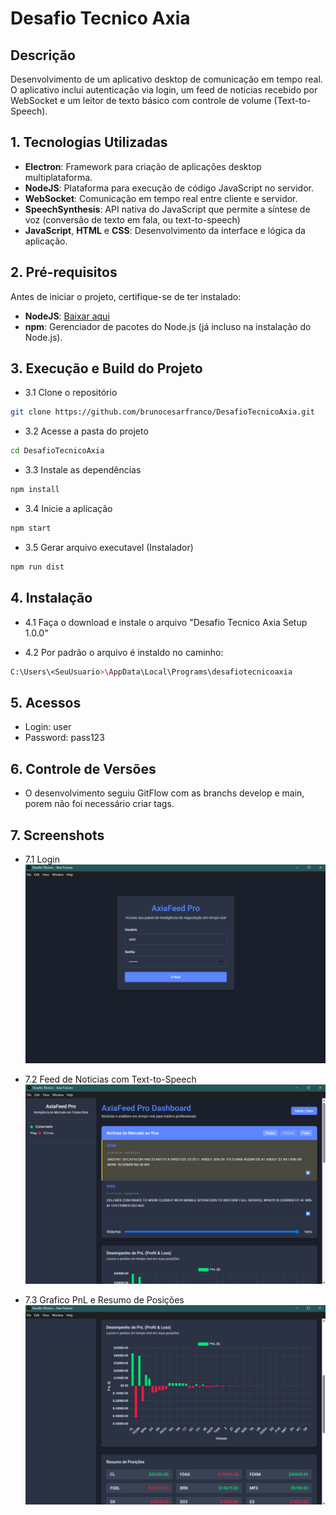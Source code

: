 # Desafio Tecnico Axia

## Descrição
Desenvolvimento de um aplicativo desktop de comunicação em tempo real. O aplicativo inclui autenticação via login, um feed de noticias recebido por WebSocket e um leitor de texto básico com controle de volume (Text-to-Speech). 


## 1. Tecnologias Utilizadas
- **Electron**: Framework para criação de aplicações desktop multiplataforma.
- **NodeJS**: Plataforma para execução de código JavaScript no servidor.
- **WebSocket**: Comunicação em tempo real entre cliente e servidor.
- **SpeechSynthesis**: API nativa do JavaScript que permite a síntese de voz (conversão de texto em fala, ou text-to-speech)
- **JavaScript**, **HTML** e **CSS**: Desenvolvimento da interface e lógica da aplicação.


## 2. Pré-requisitos
Antes de iniciar o projeto, certifique-se de ter instalado:
- **NodeJS**: [Baixar aqui](https://nodejs.org/)
- **npm**: Gerenciador de pacotes do Node.js (já incluso na instalação do Node.js).


## 3. Execução e Build do Projeto
- 3.1 Clone o repositório
```bash
git clone https://github.com/brunocesarfranco/DesafioTecnicoAxia.git
```

- 3.2 Acesse a pasta do projeto
```bash
cd DesafioTecnicoAxia
```

- 3.3 Instale as dependências
```bash
npm install
```

- 3.4 Inicie a aplicação
```bash
npm start
```

- 3.5 Gerar arquivo executavel (Instalador)
```bash
npm run dist
```

## 4. Instalação
- 4.1 Faça o download e instale o arquivo "Desafio Tecnico Axia Setup 1.0.0"

- 4.2 Por padrão o arquivo é instaldo no caminho:
```bash
C:\Users\<SeuUsuario>\AppData\Local\Programs\desafiotecnicoaxia
```

## 5. Acessos
- Login: user
- Password: pass123

## 6. Controle de Versões
- O desenvolvimento seguiu GitFlow com as branchs develop e main, porem não foi necessário criar tags.

## 7. Screenshots

- 7.1 Login
![Tela Principal](./screenshots/login.png)

- 7.2 Feed de Noticias com Text-to-Speech
![Tela Principal](./screenshots/telainicial-dashboard.png)

- 7.3 Grafico PnL e Resumo de Posições
![Tela Principal](./screenshots/telainicial-grafico+posicoes.png)
